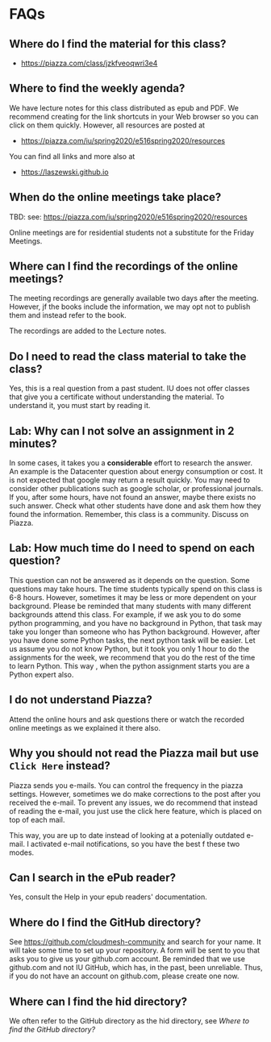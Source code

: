 # FAQs

## Where do I find the material for this class?

* <https://piazza.com/class/jzkfveoqwri3e4>

## Where to find the weekly agenda?

We have lecture notes for this class distributed as epub and PDF. We
recommend creating for the link shortcuts in your Web browser so
you can click on them quickly. However, all resources are posted at

* <https://piazza.com/iu/spring2020/e516spring2020/resources>

You can find all links and more also at 
 
* <https://laszewski.github.io>
 
## When do the online meetings take place?

TBD: see: <https://piazza.com/iu/spring2020/e516spring2020/resources>


Online meetings are for residential students not a substitute for the
Friday Meetings.

## Where can I find the recordings of the online meetings?

The meeting recordings are generally available two days after the
meeting. However, jf the books include the information, we may opt not to
publish them and instead refer to the book.

The recordings are added to the Lecture notes.

## Do I need to read the class material to take the class?

Yes, this is a real question from a past student. IU does not offer
classes that give you a certificate without understanding the material.
To understand it, you must start by reading it. 

## Lab: Why can I not solve an assignment in 2 minutes?

In some cases, it takes you a **considerable** effort to research the
answer. An example is the Datacenter question about energy consumption
or cost. It is not expected that google may return a result quickly. You may
need to consider other publications such as google scholar, or
professional journals. If you, after some hours, have not found an
answer, maybe there exists no such answer. Check what other students
have done and ask them how they found the information. Remember, this
class is a community. Discuss on Piazza. 

## Lab: How much time do I need to spend on each question?

This question can not be answered as it depends on the question. Some
questions may take hours. The time students typically spend on
this class is 6-8 hours. However, sometimes it may be less or more
dependent on your background. Please be reminded that many students with many different backgrounds attend this class. For
example, if we ask you to do some python programming, and you have no
background in Python, that task may take you longer than someone who has
Python background. However, after you have done some Python tasks, the
next python task will be easier. Let us assume you do not know Python,
but it took you only 1 hour to do the assignments for the week, we
recommend that you do the rest of the time to learn Python. This way
, when the python assignment starts you are a Python expert also.

## I do not understand Piazza?

Attend the online hours and ask questions there or watch the recorded
online meetings as we explained it there also.

## Why you should not read the Piazza mail but use `Click Here` instead?

Piazza sends you e-mails. You can control the frequency in the
piazza settings. However, sometimes we do make corrections to the post
after you received the e-mail. To prevent any issues, we do recommend
that instead of reading the e-mail, you just use the click here feature, which is placed on top of each mail.

This way, you are up to date instead of looking at a potenially outdated
e-mail. I activated e-mail notifications, so you have the best f these
two modes.

## Can I search in the ePub reader?

Yes, consult the Help in your epub readers' documentation.

## Where do I find the GitHub directory?

See <https://github.com/cloudmesh-community> and search for your name.
It will take some time to set up your repository. A form will be sent to
you that asks you to give us your github.com account. Be reminded that
we use github.com and not IU GitHub, which has, in the past, been
unreliable. Thus, if you do not have an account on github.com, please
create one now.

## Where can I find the hid directory?

We often refer to the GitHub directory as the hid directory, see *Where
to find the GitHub directory?*
